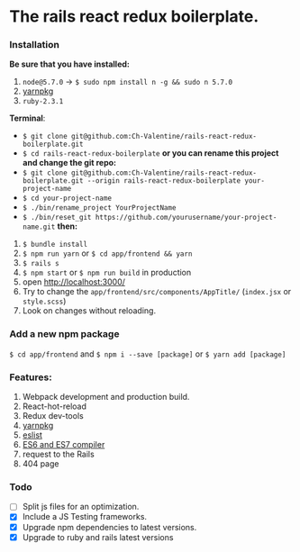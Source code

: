 # The rails react redux boilerplate.
### Installation

**Be sure that you have installed:**

1. `node@5.7.0` -> `$ sudo npm install n -g && sudo n 5.7.0`
2. [yarnpkg](https://yarnpkg.com/en/docs/install)
3. `ruby-2.3.1`

**Terminal**:
- `$ git clone git@github.com:Ch-Valentine/rails-react-redux-boilerplate.git`
- `$ cd rails-react-redux-boilerplate`
__or you can rename this project and change the git repo:__
- `$ git clone git@github.com:Ch-Valentine/rails-react-redux-boilerplate.git --origin rails-react-redux-boilerplate your-project-name`
- `$ cd your-project-name`
- `$ ./bin/rename_project YourProjectName`
- `$ ./bin/reset_git https://github.com/yourusername/your-project-name.git`
__then:__
1. `$ bundle install`
1. `$ npm run yarn` or `$ cd app/frontend && yarn`
1. `$ rails s`
1. `$ npm start` or `$ npm run build` in production
1. open [http://localhost:3000/](http://localhost:3000/)
1. Try to change the `app/frontend/src/components/AppTitle/` (`index.jsx` or `style.scss`)
1. Look on changes without reloading.


### Add a new npm package
`$ cd app/frontend` and `$ npm i --save [package]` or `$ yarn add [package]`

### Features:
1. Webpack development and production build.
2. React-hot-reload
3. Redux dev-tools
4. [yarnpkg](https://yarnpkg.com/)
5. [eslist](http://eslint.org/)
6. [ES6 and ES7 compiler](https://babeljs.io/)
5. request to the Rails
6. 404 page

### Todo

- [ ] Split js files for an optimization.
- [x] Include a JS Testing frameworks.
- [x] Upgrade npm dependencies to latest versions.
- [x] Upgrade to ruby and rails latest versions
